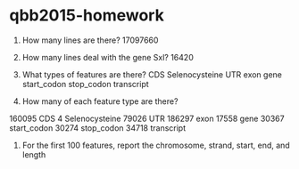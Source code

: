 # qbb2015-homework

1. How many lines are there?
17097660

2. How many lines deal with the gene Sxl?
16420

3. What types of features are there?
CDS
Selenocysteine
UTR
exon
gene
start_codon
stop_codon
transcript

4. How many of each feature type are there?

160095 CDS
4 Selenocysteine
79026 UTR
186297 exon
17558 gene
30367 start_codon
30274 stop_codon
34718 transcript

1. For the first 100 features, report the chromosome, strand, start, end, and length 


